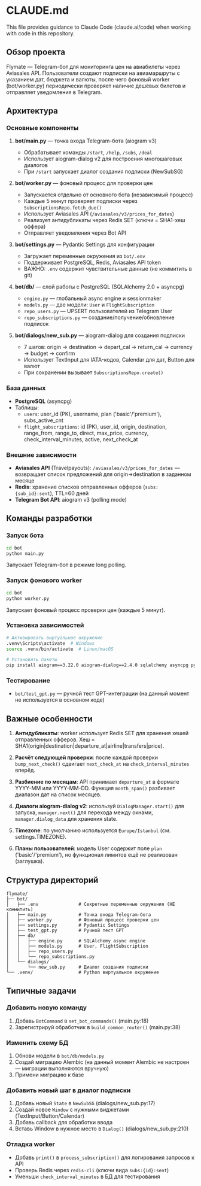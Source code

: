 # CLAUDE.md

This file provides guidance to Claude Code (claude.ai/code) when working with code in this repository.

## Обзор проекта

Flymate — Telegram-бот для мониторинга цен на авиабилеты через Aviasales API. Пользователи создают подписки на авиамаршруты с указанием дат, бюджета и валюты, после чего фоновый worker (bot/worker.py) периодически проверяет наличие дешёвых билетов и отправляет уведомления в Telegram.

## Архитектура

### Основные компоненты

1. **bot/main.py** — точка входа Telegram-бота (aiogram v3)
   - Обрабатывает команды `/start`, `/help`, `/subs`, `/deal`
   - Использует aiogram-dialog v2 для построения многошаговых диалогов
   - При `/start` запускает диалог создания подписки (NewSubSG)

2. **bot/worker.py** — фоновый процесс для проверки цен
   - Запускается отдельно от основного бота (независимый процесс)
   - Каждые 5 минут проверяет подписки через `SubscriptionsRepo.fetch_due()`
   - Использует Aviasales API (`/aviasales/v3/prices_for_dates`)
   - Реализует антидубликаты через Redis SET (ключи = SHA1-хеш оффера)
   - Отправляет уведомления через Bot API

3. **bot/settings.py** — Pydantic Settings для конфигурации
   - Загружает переменные окружения из `bot/.env`
   - Поддерживает PostgreSQL, Redis, Aviasales API token
   - ВАЖНО: `.env` содержит чувствительные данные (не коммитить в git)

4. **bot/db/** — слой работы с PostgreSQL (SQLAlchemy 2.0 + asyncpg)
   - `engine.py` — глобальный async engine и sessionmaker
   - `models.py` — две модели: `User` и `FlightSubscription`
   - `repo_users.py` — UPSERT пользователей из Telegram User
   - `repo_subscriptions.py` — создание/получение/обновление подписок

5. **bot/dialogs/new_sub.py** — aiogram-dialog для создания подписки
   - 7 шагов: origin → destination → depart_cal → return_cal → currency → budget → confirm
   - Использует TextInput для IATA-кодов, Calendar для дат, Button для валют
   - При сохранении вызывает `SubscriptionsRepo.create()`

### База данных

- **PostgreSQL** (asyncpg)
- Таблицы:
  - `users`: user_id (PK), username, plan ('basic'/'premium'), subs_active_cnt
  - `flight_subscriptions`: id (PK), user_id, origin, destination, range_from, range_to, direct, max_price, currency, check_interval_minutes, active, next_check_at

### Внешние зависимости

- **Aviasales API** (Travelpayouts): `/aviasales/v3/prices_for_dates` — возвращает список предложений для origin→destination в заданном месяце
- **Redis**: хранение списков отправленных офферов (`subs:{sub_id}:sent`), TTL=60 дней
- **Telegram Bot API**: aiogram v3 (polling mode)

## Команды разработки

### Запуск бота
```bash
cd bot
python main.py
```
Запускает Telegram-бот в режиме long polling.

### Запуск фонового worker
```bash
cd bot
python worker.py
```
Запускает фоновый процесс проверки цен (каждые 5 минут).

### Установка зависимостей
```bash
# Активировать виртуальное окружение
.venv\Scripts\activate  # Windows
source .venv/bin/activate  # Linux/macOS

# Установить пакеты
pip install aiogram==3.22.0 aiogram-dialog==2.4.0 sqlalchemy asyncpg pydantic-settings redis aiohttp python-dateutil
```

### Тестирование
- `bot/test_gpt.py` — ручной тест GPT-интеграции (на данный момент не используется в основном коде)

## Важные особенности

1. **Антидубликаты**: worker использует Redis SET для хранения хешей отправленных офферов. Хеш = SHA1(origin|destination|departure_at|airline|transfers|price).

2. **Расчёт следующей проверки**: после каждой проверки `bump_next_check()` сдвигает `next_check_at` на `check_interval_minutes` вперёд.

3. **Разбиение по месяцам**: API принимает `departure_at` в формате YYYY-MM или YYYY-MM-DD. Функция `month_span()` разбивает диапазон дат на список месяцев.

4. **Диалоги aiogram-dialog v2**: используй `DialogManager.start()` для запуска, `manager.next()` для перехода между окнами, `manager.dialog_data` для хранения state.

5. **Timezone**: по умолчанию используется `Europe/Istanbul` (см. settings.TIMEZONE).

6. **Планы пользователей**: модель User содержит поле `plan` ('basic'/'premium'), но функционал лимитов ещё не реализован (заглушка).

## Структура директорий

```
flymate/
├── bot/
│   ├── .env               # Секретные переменные окружения (НЕ коммитить)
│   ├── main.py            # Точка входа Telegram-бота
│   ├── worker.py          # Фоновый процесс проверки цен
│   ├── settings.py        # Pydantic Settings
│   ├── test_gpt.py        # Ручной тест GPT
│   ├── db/
│   │   ├── engine.py      # SQLAlchemy async engine
│   │   ├── models.py      # User, FlightSubscription
│   │   ├── repo_users.py
│   │   └── repo_subscriptions.py
│   └── dialogs/
│       └── new_sub.py     # Диалог создания подписки
└── .venv/                 # Python виртуальное окружение
```

## Типичные задачи

### Добавить новую команду
1. Добавь `BotCommand` в `set_bot_commands()` (main.py:18)
2. Зарегистрируй обработчик в `build_common_router()` (main.py:38)

### Изменить схему БД
1. Обнови модели в `bot/db/models.py`
2. Создай миграцию Alembic (на данный момент Alembic не настроен — миграции выполняются вручную)
3. Примени миграцию к базе

### Добавить новый шаг в диалог подписки
1. Добавь новый `State` в `NewSubSG` (dialogs/new_sub.py:17)
2. Создай новое `Window` с нужными виджетами (TextInput/Button/Calendar)
3. Добавь callback для обработки ввода
4. Вставь Window в нужное место в `Dialog()` (dialogs/new_sub.py:210)

### Отладка worker
- Добавь `print()` в `process_subscription()` для логирования запросов к API
- Проверь Redis через `redis-cli` (ключи вида `subs:{id}:sent`)
- Уменьши `check_interval_minutes` в БД для тестирования
